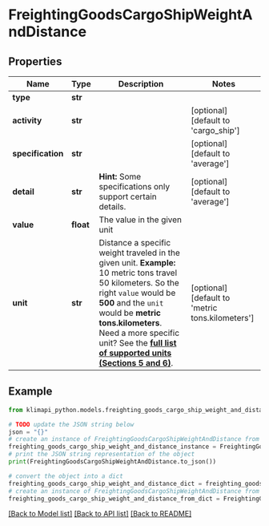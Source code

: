 # FreightingGoodsCargoShipWeightAndDistance


## Properties

Name | Type | Description | Notes
------------ | ------------- | ------------- | -------------
**type** | **str** |  | 
**activity** | **str** |  | [optional] [default to 'cargo_ship']
**specification** | **str** |  | [optional] [default to 'average']
**detail** | **str** |  **Hint:** Some specifications only support certain details. | [optional] [default to 'average']
**value** | **float** | The value in the given unit | 
**unit** | **str** | Distance a specific weight traveled in the given unit.    **Example:** 10 metric tons travel 50 kilometers. So the right `value` would be **500** and the `unit` would be **metric tons.kilometers**.    Need a more specific unit? See the **[full list of supported units (Sections 5 and 6)](https://convert.js.org/types/_unitsbymeasureraw)**. | [optional] [default to 'metric tons.kilometers']

## Example

```python
from klimapi_python.models.freighting_goods_cargo_ship_weight_and_distance import FreightingGoodsCargoShipWeightAndDistance

# TODO update the JSON string below
json = "{}"
# create an instance of FreightingGoodsCargoShipWeightAndDistance from a JSON string
freighting_goods_cargo_ship_weight_and_distance_instance = FreightingGoodsCargoShipWeightAndDistance.from_json(json)
# print the JSON string representation of the object
print(FreightingGoodsCargoShipWeightAndDistance.to_json())

# convert the object into a dict
freighting_goods_cargo_ship_weight_and_distance_dict = freighting_goods_cargo_ship_weight_and_distance_instance.to_dict()
# create an instance of FreightingGoodsCargoShipWeightAndDistance from a dict
freighting_goods_cargo_ship_weight_and_distance_from_dict = FreightingGoodsCargoShipWeightAndDistance.from_dict(freighting_goods_cargo_ship_weight_and_distance_dict)
```
[[Back to Model list]](../README.md#documentation-for-models) [[Back to API list]](../README.md#documentation-for-api-endpoints) [[Back to README]](../README.md)


